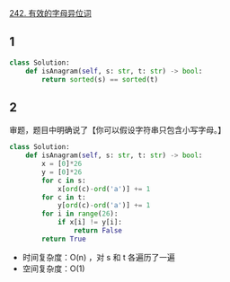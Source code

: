 [242. 有效的字母异位词](https://leetcode-cn.com/problems/valid-anagram/)

## 1

```py
class Solution:
    def isAnagram(self, s: str, t: str) -> bool:
        return sorted(s) == sorted(t)
```

## 2

审题，题目中明确说了【你可以假设字符串只包含小写字母。】

```py
class Solution:
    def isAnagram(self, s: str, t: str) -> bool:
        x = [0]*26
        y = [0]*26
        for c in s:
            x[ord(c)-ord('a')] += 1
        for c in t:
            y[ord(c)-ord('a')] += 1
        for i in range(26):
            if x[i] != y[i]:
                return False
        return True
```

* 时间复杂度：O(n) ，对 s 和 t 各遍历了一遍
* 空间复杂度：O(1)
